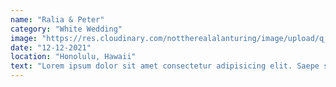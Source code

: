 ```yaml
---
name: "Ralia & Peter"
category: "White Wedding"
image: "https://res.cloudinary.com/nottherealalanturing/image/upload/q_64/v1625838422/static/wedding_5_tbtjyq.webp"
date: "12-12-2021"
location: "Honolulu, Hawaii"
text: "Lorem ipsum dolor sit amet consectetur adipisicing elit. Saepe sunt odio fugiat voluptas sed delectus laudantium natus nulla, quasi voluptates nihil, cupiditate labore perspiciatis, beatae vitae harum possimus molestias dolorum."
---
```

